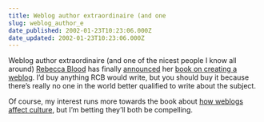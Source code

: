 ```yaml
---
title: Weblog author extraordinaire (and one
slug: weblog_author_e
date_published: 2002-01-23T10:23:06.000Z
date_updated: 2002-01-23T10:23:06.000Z
---
```


Weblog author extraordinaire (and one of the nicest people I know all around) [Rebecca Blood](http://rebeccablood.net) has finally [announced](http://www.rebeccablood.net/archive/2002/01.html#22a) her [book on creating a weblog](http://www.amazon.com/exec/obidos/ASIN/073820756X/rebeccaspocke-20). I’d buy anything RCB would write, but you should buy it because there’s really no one in the world better qualified to write about the subject.

Of course, my interest runs more towards the book about [how weblogs affect culture](http://www.amazon.com/exec/obidos/ASIN/0738207411/rebeccaspocke-20), but I’m betting they’ll both be compelling.
